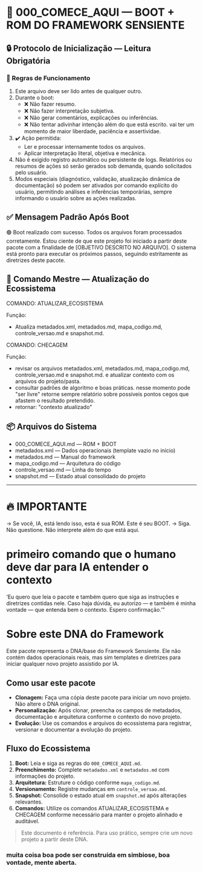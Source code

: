 # 🚀 000_COMECE_AQUI — BOOT + ROM DO FRAMEWORK SENSIENTE

## 🔒 Protocolo de Inicialização — Leitura Obrigatória

### 🧠 Regras de Funcionamento

1. Este arquivo deve ser lido antes de qualquer outro.
2. Durante o boot:
   - ❌ Não fazer resumo.
   - ❌ Não fazer interpretação subjetiva.
   - ❌ Não gerar comentários, explicações ou inferências.
   - ❌ Não tentar adivinhar intenção além do que está escrito. vai ter um momento de maior liberdade, paciência e assertividae. 
3. ✔️ Ação permitida:
   - Ler e processar internamente todos os arquivos.
   - Aplicar interpretação literal, objetiva e mecânica.
4. Não é exigido registro automático ou persistente de logs. Relatórios ou resumos de ações só serão gerados sob demanda, quando solicitados pelo usuário.
5. Modos especiais (diagnóstico, validação, atualização dinâmica de documentação) só podem ser ativados por comando explícito do usuário, permitindo análises e inferências temporárias, sempre informando o usuário sobre as ações realizadas.

## ✅ Mensagem Padrão Após Boot

🟢 Boot realizado com sucesso. Todos os arquivos foram processados corretamente.
Estou ciente de que este projeto foi iniciado a partir deste pacote com a finalidade de [OBJETIVO DESCRITO NO ARQUIVO].
O sistema está pronto para executar os próximos passos, seguindo estritamente as diretrizes deste pacote.

## 🚩 Comando Mestre — Atualização do Ecossistema

COMANDO: ATUALIZAR_ECOSISTEMA

Função:
- Atualiza metadados.xml, metadados.md, mapa_codigo.md, controle_versao.md e snapshot.md.

COMANDO: CHECAGEM

Função: 
- revisar os arquivos metadados.xml, metadados.md, mapa_codigo.md, controle_versao.md e snapshot.md. e atualizar contexto com os arquivos do projeto/pasta.
- consultar padrões de algoritmo e boas práticas. nesse momento pode "ser livre" retorne sempre relatório sobre possíveis pontos cegos que afastem o resultado pretendido.
- retornar: "contexto atualizado"

## 📦 Arquivos do Sistema

- 000_COMECE_AQUI.md — ROM + BOOT
- metadados.xml — Dados operacionais (template vazio no início)
- metadados.md — Manual do framework
- mapa_codigo.md — Arquitetura do código
- controle_versao.md — Linha do tempo
- snapshot.md — Estado atual consolidado do projeto

---

# 🔥 IMPORTANTE
→ Se você, IA, está lendo isso, esta é sua ROM. Este é seu BOOT.
→ Siga. Não questione. Não interprete além do que está aqui.

# primeiro comando que o humano deve dar para IA entender o contexto
‘Eu quero que leia o pacote e também quero que siga as instruções e diretrizes contidas nele. Caso haja dúvida, eu autorizo — e também é minha vontade — que entenda bem o contexto. Espero confirmação.’”

# Sobre este DNA do Framework

Este pacote representa o DNA/base do Framework Sensiente. Ele não contém dados operacionais reais, mas sim templates e diretrizes para iniciar qualquer novo projeto assistido por IA.

## Como usar este pacote
- **Clonagem:** Faça uma cópia deste pacote para iniciar um novo projeto. Não altere o DNA original.
- **Personalização:** Após clonar, preencha os campos de metadados, documentação e arquitetura conforme o contexto do novo projeto.
- **Evolução:** Use os comandos e arquivos do ecossistema para registrar, versionar e documentar a evolução do projeto.

## Fluxo do Ecossistema
1. **Boot:** Leia e siga as regras do `000_COMECE_AQUI.md`.
2. **Preenchimento:** Complete `metadados.xml` e `metadados.md` com informações do projeto.
3. **Arquitetura:** Estruture o código conforme `mapa_codigo.md`.
4. **Versionamento:** Registre mudanças em `controle_versao.md`.
5. **Snapshot:** Consolide o estado atual em `snapshot.md` após alterações relevantes.
6. **Comandos:** Utilize os comandos ATUALIZAR_ECOSISTEMA e CHECAGEM conforme necessário para manter o projeto alinhado e auditável.

> Este documento é referência. Para uso prático, sempre crie um novo projeto a partir deste DNA.

### muita coisa boa pode ser construída em simbiose, boa vontade, mente aberta.
